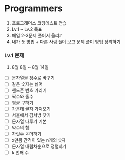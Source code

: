 
# Programmers 

1. 프로그래머스 코딩테스트 연습
2. Lv.1 ~ Lv.2 목표
3. 매일 2-3문제 풀어서 올리기
4. 내가 푼 방법 + 다른 사람 풀이 보고 문제 풀이 방법 정리하기

### Lv.1 문제
1. 8월 8일 ~ 8월 14일
- [ ] 문자열을 정수로 바꾸기
- [ ] 같은 숫자는 싫어
- [ ] 핸드폰 번호 가리기
- [ ] 짝수와 홀수
- [ ] 평균 구하기
- [ ] 가운데 글자 가져오기
- [ ] 서울에서 김서방 찾기
- [ ] 문자열 다루기 기본
- [ ] 약수의 합
- [ ] 자릿수 ㅈ더하기
- [ ] x만큼 간격이 있는 n개의 숫자
- [ ] 문자열 내림차순으로 정렬하기
- [ ] k 번째 수

